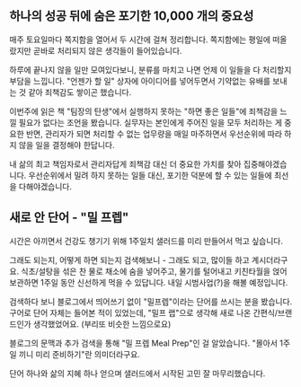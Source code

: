 ## 하나의 성공 뒤에 숨은 포기한 10,000 개의 중요성

매주 토요일마다 쪽지함을 열어서 두 시간에 걸쳐 정리합니다.
쪽지함에는 평일에 떠올랐지만 곧바로 처리되지 않은 생각들이 들어있습니다.

하루에 끝나지 않을 일만 모여있다보니, 분류를 마치고 나면 언제 이 일들을 다 처리할지 부담을 느낍니다.
"언젠가 할 일" 상자에 아이디어를 넣어두면서 기약없는 유배를 보내는 것 같아 죄책감도 쌓이곤 했습니다.

이번주에 읽은 책 "팀장의 탄생"에서 실행하지 못하는 "하면 좋은 일들"에 죄책감을 느낄 필요가 없다는 조언을 봤습니다.
실무자는 본인에게 주어진 일을 모두 처리하는 게 중요한 반면,
관리자가 되면 처리할 수 없는 업무량을 매일 마주하면서 우선순위에 따라 하지 않을 일을 결정해야 한답니다.

내 삶의 최고 책임자로서 관리자답게 죄책감 대신 더 중요한 가치를 찾아 집중해야겠습니다.
우선순위에서 밀려 하지 못하는 일들 대신, 포기한 덕분에 할 수 있는 일들에 최선을 다해야겠습니다.

## 새로 안 단어 - "밀 프렙"

시간은 아끼면서 건강도 챙기기 위해 1주일치 샐러드를 미리 만들어서 먹고 싶습니다.

그래도 되는지, 어떻게 하면 되는지 검색해보니 - 그래도 되고, 많이들 하고 계시더라구요.
식초/설탕을 섞은 찬 물로 채소에 숨을 넣어주고, 물기를 털어내고 키친타월을 얹어 보관하면 1주일 동안 신선하게 먹을 수 있답니다.
내일 시범사업(?)을 해볼 예정입니다.

검색하다 보니 블로그에서 띄어쓰기 없이 "밀프렙"이라는 단어를 쓰시는 분을 봤습니다.
구어로 단어 자체는 들어본 적이 있었는데, "밀프 랩"으로 생각해 새로 나온 간편식/브랜드인가 생각했었어요. (부리또 비슷한 느낌으로요)

블로그의 문맥과 추가 검색을 통해 "밀 프렙 Meal Prep"인 걸 알았습니다.
"몰아서 1주일 끼니 미리 준비하기"란 의미더라구요.

단어 하나와 삶의 지혜 하나 얻으며 샐러드에서 시작된 고민 잘 마무리했습니다.


